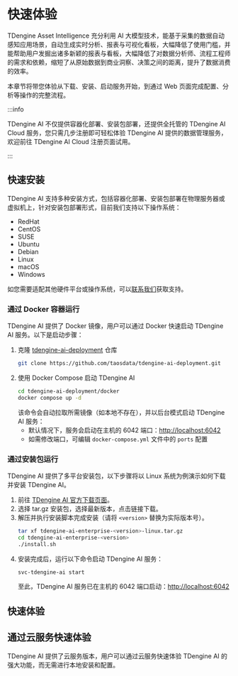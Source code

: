 # 快速体验

TDengine Asset Intelligence 充分利用 AI 大模型技术，能基于采集的数据自动感知应用场景，自动生成实时分析、报表与可视化看板，大幅降低了使用门槛，并能帮助用户发掘出诸多新颖的报表与看板，大幅降低了对数据分析师、流程工程师的需求和依赖，缩短了从原始数据到商业洞察、决策之间的距离，提升了数据消费的效率。

本章节将带您体验从下载、安装、启动服务开始，到通过 Web 页面完成配置、分析等操作的完整流程。

:::info

TDengine AI 不仅提供容器化部署、安装包部署，还提供全托管的 TDengine AI Cloud 服务，您只需几步注册即可轻松体验 TDengine AI 提供的数据管理服务，欢迎前往 TDengine AI Cloud 注册页面试用。

:::

## 快速安装

TDengine AI 支持多种安装方式，包括容器化部署、安装包部署在物理服务器或虚拟机上，针对安装包部署形式，目前我们支持以下操作系统：

- RedHat
- CentOS
- SUSE
- Ubuntu
- Debian
- Linux
- macOS
- Windows

如您需要适配其他硬件平台或操作系统，可以[联系我们](https://www.taosdata.com/contactus)获取支持。

### 通过 Docker 容器运行

TDengine AI 提供了 Docker 镜像，用户可以通过 Docker 快速启动 TDengine AI 服务。以下是启动步骤：

1. 克隆 [tdengine-ai-deployment](https://github.com/taosdata/tdengine-ai-deployment) 仓库
   ```bash
   git clone https://github.com/taosdata/tdengine-ai-deployment.git
   ``` 
2. 使用 Docker Compose 启动 TDengine AI
   ```bash
   cd tdengine-ai-deployment/docker
   docker compose up -d
   ```
   该命令会自动拉取所需镜像（如本地不存在），并以后台模式启动 TDengine AI 服务：
   - 默认情况下，服务会启动在主机的 6042 端口：[http://localhost:6042](http://localhost:6042)
   - 如需修改端口，可编辑 `docker-compose.yml` 文件中的 `ports` 配置

### 通过安装包运行

TDengine AI 提供了多平台安装包，以下步骤将以 Linux 系统为例演示如何下载并安装 TDengine AI。
1. 前往 [TDengine AI 官方下载页面](./release-history/release)。
2. 选择 tar.gz 安装包，选择最新版本，点击链接下载。
3. 解压并执行安装脚本完成安装（请将 `<version>` 替换为实际版本号）。
   ```bash
   tar xf tdengine-ai-enterprise-<version>-linux.tar.gz 
   cd tdengine-ai-enterprise-<version>
   ./install.sh
   ```
4. 安装完成后，运行以下命令启动 TDengine AI 服务：
   ```bash
   svc-tdengine-ai start
   ```
   至此，TDengine AI 服务已在主机的 6042 端口启动：[http://localhost:6042](http://localhost:6042)

## 快速体验



## 通过云服务快速体验

TDengine AI 提供了云服务版本，用户可以通过云服务快速体验 TDengine AI 的强大功能，而无需进行本地安装和配置。